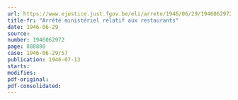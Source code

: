 ```yaml
---
url: https://www.ejustice.just.fgov.be/eli/arrete/1946/06/29/1946062972/justel
title-fr: "Arrêté ministériel relatif aux restaurants"
date: 1946-06-29
source:
number: 1946062972
page: 888888
case: 1946-06-29/57
publication: 1946-07-13
starts:
modifies:
pdf-original:
pdf-consolidated:
---
```


